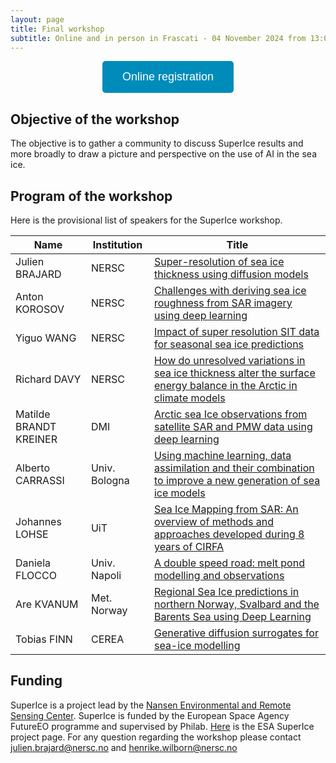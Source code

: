```yaml
---
layout: page
title: Final workshop
subtitle: Online and in person in Frascati - 04 November 2024 from 13:00-18:00 CET 
---
```

<div align="center">
  <a href="https://events.teams.microsoft.com/event/6eeb16e4-0b37-4a3e-8b9c-304bc06d2181@38400994-4c9c-4239-91ce-227c2f3ff292/registration" target="_blank">
    <button style="background-color:#008CBA; color:white; padding:15px 32px; text-align:center; text-decoration:none; display:inline-block; font-size:18px; border:none; border-radius:5px; cursor:pointer;">
      Online registration
    </button>
  </a>
</div>

## Objective of the workshop
The objective is to gather a community to discuss SuperIce results and more broadly to draw a picture and perspective on the use of AI in the sea ice.

## Program of the workshop
Here is the provisional list of speakers for the SuperIce workshop.

| Name          |    Institution |                                Title |
| ------------- | -------------- | ---------- |
| Julien BRAJARD | NERSC | [Super-resolution of sea ice thickness using diffusion models](assets/abstract_brajard.md) |
| Anton KOROSOV | NERSC | [Challenges with deriving sea ice roughness from SAR imagery using deep learning](assets/abstract_korosov.md) |
| Yiguo WANG | NERSC | [Impact of super resolution SIT data for seasonal sea ice predictions](assets/abstract_wang.md) |
| Richard DAVY | NERSC | [How do unresolved variations in sea ice thickness alter the surface energy balance in the Arctic in climate models](assets/abstract_davy.md) |
| Matilde BRANDT KREINER | DMI | [Arctic sea Ice observations from satellite SAR and PMW data using deep learning](assets/abstract_brandt-kreiner_wulf.md) |
| Alberto CARRASSI| Univ. Bologna | [Using machine learning, data assimilation and their combination to improve a new generation of sea ice models](assets/abstract_carrassi.md) |
| Johannes LOHSE| UiT | [Sea Ice Mapping from SAR: An overview of methods and approaches developed during 8 years of CIRFA](assets/abstract_lohse.md) |
| Daniela FLOCCO| Univ. Napoli | [A double speed road: melt pond modelling and observations](assets/abstract_flocco.md)|
| Are KVANUM| Met. Norway | [Regional Sea Ice predictions in northern Norway, Svalbard and the Barents Sea using Deep Learning](assets/abstract_kvanum.md) |
| Tobias FINN| CEREA | [Generative diffusion surrogates for sea-ice modelling](assets/abstract_finn.md) |


## Funding
SuperIce is a project lead by the [Nansen Environmental and Remote Sensing Center](https://nersc.no/).
SuperIce is funded by the European Space Agency FutureEO programme and supervised by Philab. 
[Here](https://eo4society.esa.int/projects/superice/) is the ESA SuperIce project page.
For any question regarding the workshop please contact <julien.brajard@nersc.no> and <henrike.wilborn@nersc.no>
